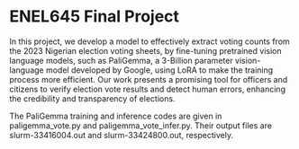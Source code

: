 # ENEL645 Final Project

In this project, we develop a model to effectively extract voting counts from the 2023 Nigerian election voting sheets, by fine-tuning pretrained vision language models, such as PaliGemma, a 3-Billion parameter vision-language model developed by Google, using LoRA to make the training process more efficient. Our work presents a promising tool for officers and citizens to verify election vote results and detect human errors, enhancing the credibility and transparency of elections. 

The PaliGemma training and inference codes are given in paligemma_vote.py and paligemma_vote_infer.py. Their output files are slurm-33416004.out and slurm-33424800.out, respectively.
